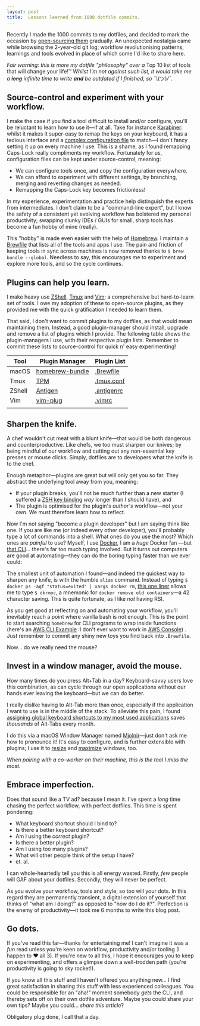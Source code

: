 ```yaml
---
layout: post
title:  Lessons learned from 1000 dotfile commits.
---
```


Recently I made the 1000 commits to my dotfiles, and decided to
mark the occasion by
[open-sourcing them](https://www.github.com/kieran-bamforth/dotfiles)
gradually. An unexpected nostalgia came while browsing the 2-year-old git
log; workflow revolutionising patterns, learnings and tools evolved in place
of which some I'd like to share here.

_Fair warning: this is more my dotfile "philosophy" over a_
Top 10 list of tools that will change your life!™ _Whilst I'm not against such
list, it would take me a ~~long~~ infinite time to write **and** be outdated if
I finished, so ¯\\_(ツ)_/¯._

## Source-control and experiment with your workflow.

I make the case if you find a tool difficult to install and/or configure,
you'll be reluctant to learn how to use it—if at all. Take for instance
[Karabiner](https://pqrs.org/osx/karabiner/): whilst it makes it super-easy to
remap the keys on your keyboard, it has a tedious interface and a [complex
configuration
file](https://github.com/kieran-bamforth/dotfiles/blob/master/.config/karabiner/karabiner.json)
to match—I don't fancy setting it up on every machine I use. This is a shame,
as I found remapping Caps-Lock really compliments my workflow. Fortunately for
us, configuration files can be kept under source-control, meaning:

- We can configure tools once, and copy the configuration everywhere.
- We can afford to experiment with different settings, by branching, merging
    and reverting changes as needed.
- Remapping the Caps-Lock key becomes frictionless!

In my experience, experimentation and practice help distinguish the
experts from intermediates. I don't claim to be a "command-line expert", but I
know the safety of a consistent yet evolving workflow has bolstered my personal
productivity; swapping clunky IDEs / GUIs for small, sharp tools has become a
fun hobby of mine (really).

This "hobby" is made even easier with the help of [Homebrew](https://brew.sh). I
maintain a [Brewfile](https://github.com/kieran-bamforth/dotfiles/blob/master/.Brewfile)
that lists all of the tools and apps I use. The pain and friction of keeping
tools in sync across machines is now removed thanks to `$ brew bundle
--global`. Needless to say, this encourages me to experiment and explore more
tools, and so the cycle continues.

## Plugins can help you learn.

I make heavy use [ZShell](https://github.com/zsh-users/zsh),
[Tmux](https://github.com/tmux/tmux) and [Vim](https://github.com/vim/vim); a
comprehensive but hard-to-learn set of tools. I owe my adoption of these to
open-source plugins, as they provided me with the quick gratification I needed
to learn them.

That said, I don't want to commit plugins to my dotfiles, as that would mean
maintaining them. Instead, a good plugin-manager should install, upgrade and
remove a list of plugins which I provide. The following table shows the
plugin-managers I use, with their respective plugin lists. Remember to commit
these lists to source-control for quick n' easy experimenting!

| Tool   | Plugin Manager                                                 | Plugin List                                                                              |
| ---    | ---                                                            | ---                                                                                      |
| macOS  | [homebrew-bundle](https://github.com/Homebrew/homebrew-bundle) | [.Brewfile](https://github.com/kieran-bamforth/dotfiles/blob/master/.Brewfile)           |
| Tmux   | [TPM](https://github.com/tmux-plugins/tpm)                     | [.tmux.conf](https://github.com/kieran-bamforth/dotfiles/blob/master/.tmux.conf#L36-L41) |
| ZShell | [Antigen](https://github.com/zsh-users/antigen)                | [.antigenrc](https://github.com/kieran-bamforth/dotfiles/blob/master/.antigenrc#L1-L20)  |
| Vim    | [vim-plug](https://github.com/junegunn/vim-plug)               | [.vimrc](https://github.com/kieran-bamforth/dotfiles/blob/master/.vimrc#L4-L54)          |
|        |                                                                |                                                                                          |

## Sharpen the knife.

A chef wouldn't cut meat with a blunt knife—that would be both dangerous and
counterproductive. Like chefs, we too must sharpen our knives; by being mindful
of our workflow and cutting out any non-essential key presses or mouse clicks.
Simply, dotfiles are to developers what the knife is to the chef.

Enough metaphor—plugins are great but will only get you so far. They abstract
the underlying tool away from you, meaning:

- If your plugin breaks, you'll not be much further than a new starter
    (I suffered a [ZSH key binding](https://github.com/kieran-bamforth/dotfiles/blob/master/.zshrc#L56-L58)
    _way_ longer than I should have), and
- The plugin is optimised for the plugin's _author's_ workflow—not your own. We
    must therefore learn how to reflect.

Now I'm not saying "become a plugin developer" but I am saying think like one.
If you are like me (or indeed every other developer), you'll probably type a lot
of commands into a shell. What ones do you use the most? Which ones are _painful_
to use? Myself, I use [Docker](https://www.docker.com/), I am a _huge_ Docker fan
—but [that CLI](https://docs.docker.com/engine/reference/run/)...  there's far
too much typing involved. But it turns out computers are good at automating—they
can do the boring typing faster than we ever could:

The smallest unit of automation I found—and indeed the quickest way to sharpen
any knife, is with the humble `alias` command. Instead of typing `$ docker
ps -aqf "status=exited" | xargs docker rm`, [this
one liner](https://github.com/kieran-bamforth/dotfiles/blob/master/utilities.sh#L28)
allows me to type `$ dkrmoc`, a mnemonic for `docker remove old containers`—a
42 character saving. This is quite fortunate, as I like _not_ having RSI.

As you get good at reflecting on and automating your workflow, you'll inevitably
reach a point where vanilla bash is not enough. This is the point to start
searching `homebrew` for CLI programs to wrap inside functions (here's an [AWS CLI
Example](https://github.com/kieran-bamforth/dotfiles/blob/master/utilities.sh#L89-L195)
:I don't ever want to work in [AWS
Console](https://medium.com/@miriamschwab/i-love-you-aws-but-your-documentation-and-support-sucks-enormously-192e7d9b671d0!))
. Just remember to commit any shiny new toys you find back into `.Brewfile`.

Now... do we really need the mouse?

## Invest in a window manager, avoid the mouse.

How many times do you press Alt+Tab in a day? Keyboard-savvy users love this
combination, as can cycle through our open applications without our hands
ever leaving the keyboard—but we can do better.

I really dislike having to Alt-Tab more than once, especially if the application
I want to use is in the middle of the stack. To alleviate this pain, I found
[assigning global keyboard shortcuts to my most used
applications](https://github.com/kieran-bamforth/dotfiles/blob/master/.mjolnir/init.lua#L22-L40)
saves _thousands_ of Alt-Tabs every month.

I do this via a macOS Window Manager named
[Mjolnir](https://github.com/sdegutis/mjolnir)—just don't ask me how to
pronounce it! It's easy to configure, and is further extensible with plugins;
I use it to [resize](https://github.com/kieran-bamforth/dotfiles/blob/master/.mjolnir/init.lua#L54-L88)
and [maximize](https://github.com/kieran-bamforth/dotfiles/blob/master/.mjolnir/init.lua#L54-L88)
windows, too.

_When pairing with a co-worker on their machine, this is the tool I miss the most._

## Embrace imperfection.

Does that sound like a TV ad? because I mean it. I've spent a _long_ time
chasing the perfect workflow, with perfect dotfiles. This time is spent
pondering:

- What keyboard shortcut should I bind to?
- Is there a better keyboard shortcut?
- Am I using the _correct_ plugin?
- Is there a better plugin?
- Am I using too many plugins?
- What will other people think of the setup I have?
- et. al.

I can whole-heartedly tell you this is all energy wasted. Firstly, _few_ people
will GAF about your dotfiles. Secondly, they will never be perfect.

As you evolve your workflow, tools and style; so too will your dots. In this regard
they are permanently transient, a digital extension of yourself that thinks of
"what am I doing?" as opposed to "how do I do it?". Perfection is the enemy of
productivity—it took me 6 months to write this blog post.

## Go dots.

If you've read this far—thanks for entertaining me! I can't imagine it was a
_fun_ read unless you're keen on workflow, productivity and/or tooling (I happen
to :heart: all 3). If you're new to all this, I hope it encourages you to keep
on experimenting, and offers a glimpse down a well-trodden path (you're
productivity is going to sky rocket!).

If you know all this stuff and I haven't offered you anything new... I find great
satisfaction in sharing this stuff with less experienced colleagues. You could
be responsible for an "aha!" moment somebody _gets_ the CLI, and thereby sets off
on their own dotfile adventure. Maybe you could share your own tips? Maybe you could...
_share this article_?

Obligatory plug done, I call that a day.

<style>
table {
    width:100%;
}
</style>
